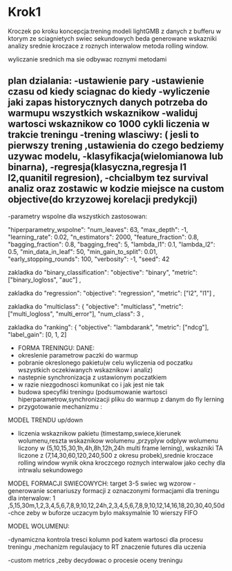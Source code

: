 # Krok1
Kroczek po kroku
koncepcja:trening modeli lightGMB z danych z bufferu w ktorym ze sciagnietych swiec sekundowych beda generowane wskazniki analizy srednie kroczace z roznych interwalow metoda rolling window.



wyliczanie srednich ma sie odbywac roznymi metodami

plan dzialania:
-ustawienie pary
-ustawienie czasu od kiedy sciagnac do kiedy
-wyliczenie jaki zapas historycznych danych potrzeba do warmupu wszystkich wskaznikow
-waliduj wartosci wskaznikow co 1000 cykli liczenia w trakcie treningu
-trening wlasciwy: ( jesli to pierwszy trening ,ustawienia do czego bedziemy uzywac modelu,
-klasyfikacja(wielomianowa lub binarna),
-regresja(klasyczna,regresja l1 l2,quanitil regresion),
-chcialbym tez survival analiz oraz zostawic w kodzie miejsce na custom objective(do krzyzowej korelacji predykcji)
-
-parametry wspolne dla wszystkich zastosowan:

  "hiperparametry_wspolne": 
    "num_leaves": 63,
    "max_depth": -1,
    "learning_rate": 0.02,
    "n_estimators": 2000,
    "feature_fraction": 0.8,
    "bagging_fraction": 0.8,
    "bagging_freq": 5,
    "lambda_l1": 0.1,
    "lambda_l2": 0.5,
    "min_data_in_leaf": 50,
    "min_gain_to_split": 0.01,
    "early_stopping_rounds": 100,
    "verbosity": -1,
    "seed": 42

  
zakladka do  "binary_classification": 
    "objective": "binary",
    "metric": ["binary_logloss", "auc"]
  ,
  
zakladka do  "regression": 
    "objective": "regression",
    "metric": ["l2", "l1"]
  ,
  
zakladka do  "multiclass": {
    "objective": "multiclass",
    "metric": ["multi_logloss", "multi_error"],
    "num_class": 3
  ,
  
zakladka do  "ranking": {
    "objective": "lambdarank",
    "metric": ["ndcg"],
    "label_gain": [0, 1, 2]
  

- FORMA TRENINGU:
DANE:
- okreslenie parametrow paczki do warmup
- pobranie okreslonego pakietu(w celu wyliczenia od poczatku wszystkich oczekiwanych wskaznikow i analiz)
- nastepnie synchronizacja z ustawionym poczatkiem
- w razie niezgodnosci komunikat co i jak jest nie tak
- budowa specyfiki treningu (podsumowanie wartosci hiperparametrow,synchronizacji pliku do warmup z danym do fly lerning
- przygotowanie mechanizmu :

MODEL TRENDU up/down  
- liczenia wskaznikow pakietu (timestamp,swiece,kierunek wolumenu,reszta wskaznikow wolumenu ,przyplyw odplyw wolumenu liczony w (5,10,15,30,1h,4h,8h,12h,24h multi frame lerning), wskazniki TA liczone z (7,14,30,60,120,240,500 z okresu probek),srednie kroczace rolling window 
wynik okna kroczcego roznych interwalow jako cechy dla intrwalu sekundowego

MODEL FORMACJI SWIECOWYCH:
target 3-5 swiec wg wzorow
 -generowanie scenariuszy formacji z oznaczonymi formacjami dla treningu dla interwalow: 1 ,5,15,30m,1,2,3,4,5,6,7,8,9,10,12,24h,2,3,4,5,6,7,8,9,10,12,14,16,18,20,30,40,50d
-chce zeby w buforze uczacym bylo maksymalnie 10 wierszy FIFO

MODEL WOLUMENU:

-dynamiczna kontrola tresci kolumn pod katem wartosci dla procesu treningu ,mechanizm regulaujacy to RT znaczenie futures dla uczenia

 
-custom metrics ,zeby decydowac o procesie oceny treningu
